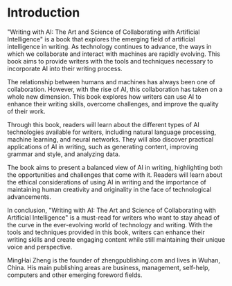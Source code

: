 # Introduction

"Writing with AI: The Art and Science of Collaborating with Artificial Intelligence" is a book that explores the emerging field of artificial intelligence in writing. As technology continues to advance, the ways in which we collaborate and interact with machines are rapidly evolving. This book aims to provide writers with the tools and techniques necessary to incorporate AI into their writing process.

The relationship between humans and machines has always been one of collaboration. However, with the rise of AI, this collaboration has taken on a whole new dimension. This book explores how writers can use AI to enhance their writing skills, overcome challenges, and improve the quality of their work.

Through this book, readers will learn about the different types of AI technologies available for writers, including natural language processing, machine learning, and neural networks. They will also discover practical applications of AI in writing, such as generating content, improving grammar and style, and analyzing data.

The book aims to present a balanced view of AI in writing, highlighting both the opportunities and challenges that come with it. Readers will learn about the ethical considerations of using AI in writing and the importance of maintaining human creativity and originality in the face of technological advancements.

In conclusion, "Writing with AI: The Art and Science of Collaborating with Artificial Intelligence" is a must-read for writers who want to stay ahead of the curve in the ever-evolving world of technology and writing. With the tools and techniques provided in this book, writers can enhance their writing skills and create engaging content while still maintaining their unique voice and perspective.

MingHai Zheng is the founder of zhengpublishing.com and lives in Wuhan, China. His main publishing areas are business, management, self-help, computers and other emerging foreword fields.
